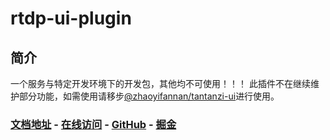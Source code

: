 # rtdp-ui-plugin

## 简介

一个服务与特定开发环境下的开发包，其他均不可使用！！！
此插件不在继续维护部分功能，如需使用请移步[@zhaoyifannan/tantanzi-ui](https://www.npmjs.com/package/@zhaoyifannan/tantanzi-ui)进行使用。

### [文档地址]() - [在线访问]() - [GitHub]() - [掘金]()

